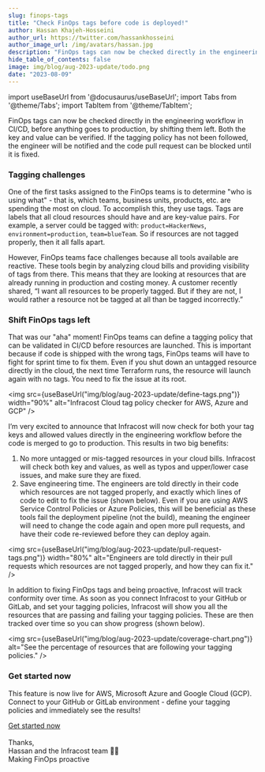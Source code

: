 ```yaml
---
slug: finops-tags
title: "Check FinOps tags before code is deployed!"
author: Hassan Khajeh-Hosseini
author_url: https://twitter.com/hassankhosseini
author_image_url: /img/avatars/hassan.jpg
description: "FinOps tags can now be checked directly in the engineering workflow in CI/CD, before anything goes to production, by shifting them left."
hide_table_of_contents: false
image: img/blog/aug-2023-update/todo.png
date: "2023-08-09"
---
```


import useBaseUrl from '@docusaurus/useBaseUrl';
import Tabs from '@theme/Tabs';
import TabItem from '@theme/TabItem';

FinOps tags can now be checked directly in the engineering workflow in CI/CD, before anything goes to production, by shifting them left. Both the key and value can be verified. If the tagging policy has not been followed, the engineer will be notified and the code pull request can be blocked until it is fixed.

<!--truncate-->

### Tagging challenges

One of the first tasks assigned to the FinOps teams is to determine "who is using what" - that is, which teams, business units, products, etc. are spending the most on cloud. To accomplish this, they use tags. Tags are labels that all cloud resources should have and are key-value pairs. For example, a server could be tagged with: `product=HackerNews`, `environment=production`, `team=blueTeam`. So if resources are not tagged properly, then it all falls apart.

However, FinOps teams face challenges because all tools available are reactive. These tools begin by analyzing cloud bills and providing visibility of tags from there. This means that they are looking at resources that are already running in production and costing money. A customer recently shared, “I want all resources to be properly tagged. But if they are not, I would rather a resource not be tagged at all than be tagged incorrectly.”

### Shift FinOps tags left

That was our "aha" moment! FinOps teams can define a tagging policy that can be validated in CI/CD before resources are launched. This is important because if code is shipped with the wrong tags, FinOps teams will have to fight for sprint time to fix them. Even if you shut down an untagged resource directly in the cloud, the next time Terraform runs, the resource will launch again with no tags. You need to fix the issue at its root.

<img src={useBaseUrl("img/blog/aug-2023-update/define-tags.png")} width="90%" alt="Infracost Cloud tag policy checker for AWS, Azure and GCP" />

I’m very excited to announce that Infracost will now check for both your tag keys and allowed values directly in the engineering workflow before the code is merged to go to production. This results in two big benefits:

1. No more untagged or mis-tagged resources in your cloud bills. Infracost will check both key and values, as well as typos and upper/lower case issues, and make sure they are fixed.
2. Save engineering time. The engineers are told directly in their code which resources are not tagged properly, and exactly which lines of code to edit to fix the issue (shown below). Even if you are using AWS Service Control Policies or Azure Policies, this will be beneficial as these tools fail the deployment pipeline (not the build), meaning the engineer will need to change the code again and open more pull requests, and have their code re-reviewed before they can deploy again.

<img src={useBaseUrl("img/blog/aug-2023-update/pull-request-tags.png")} width="80%" alt="Engineers are told directly in their pull requests which resources are not tagged properly, and how they can fix it." />

In addition to fixing FinOps tags and being proactive, Infracost will track conformity over time. As soon as you connect Infracost to your GitHub or GitLab, and set your tagging policies, Infracost will show you all the resources that are passing and failing your tagging policies. These are then tracked over time so you can show progress (shown below).

<img src={useBaseUrl("img/blog/aug-2023-update/coverage-chart.png")} alt="See the percentage of resources that are following your tagging policies." />

### Get started now

This feature is now live for AWS, Microsoft Azure and Google Cloud (GCP). Connect to your GitHub or GitLab environment - define your tagging policies and immediately see the results!

<div style={{textAlign:'start'}}>
<a class="button primary flat" href="https://dashboard.infracost.io" >Get started now</a>
</div>
<br/>
Thanks,<br/>
Hassan and the Infracost team 👍🏽<br/>
Making FinOps proactive
